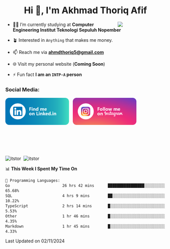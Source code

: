<h1 align="center">Hi 👋, I'm Akhmad Thoriq Afif</h1>

<img align="right" src="https://i.giphy.com/media/VbnUQpnihPSIgIXuZv/giphy.webp" style="width:30%;">

- 👨‍🎓 I’m currently studying at **Computer Engineering Institut Teknologi Sepuluh Nopember**

- 🪴 Interested in `Anything` that makes me money.

- 📫 Reach me via **ahmdthoriq5@gmail.com**

- 🌐 Visit my personal website (**Coming Soon**)

- ⚡ Fun fact **I am an `INTP-A` person**

<h3 align="left">Social Media:</h3>
<p align="left">
<a href="https://linkedin.com/in/akhmad-thoriq-afif" target="_blank"><img align="center" src="./images/linkedin.png" alt="akhmad-thoriq-afif" width="200" /></a>&nbsp;&nbsp;
<a href="https://instagram.com/ahmdthoriq_" target="_blank"><img align="center" src="./images/instagram.png" alt="ahmdthoriq_"width="200" /></a>
</p>
</br>
</br>
</br>
</br>
<p><img align="center" src="https://github-readme-stats.vercel.app/api?username=itstor&show_icons=true&locale=en&theme=nord" alt="itstor" height="170"/>&nbsp;&nbsp;<img align="center" src="https://github-readme-stats.vercel.app/api/top-langs?username=itstor&show_icons=true&locale=en&layout=compact&theme=nord" alt="itstor" height="170" /></p>

<!--START_SECTION:waka-->
📊 **This Week I Spent My Time On** 

```text
💬 Programming Languages: 
Go                       26 hrs 42 mins      ████████████████░░░░░░░░░   65.68% 
SQL                      4 hrs 9 mins        ██░░░░░░░░░░░░░░░░░░░░░░░   10.22% 
TypeScript               2 hrs 14 mins       █░░░░░░░░░░░░░░░░░░░░░░░░   5.53% 
Other                    1 hr 46 mins        █░░░░░░░░░░░░░░░░░░░░░░░░   4.35% 
Markdown                 1 hr 45 mins        █░░░░░░░░░░░░░░░░░░░░░░░░   4.33%

```


 Last Updated on 02/11/2024
<!--END_SECTION:waka-->
